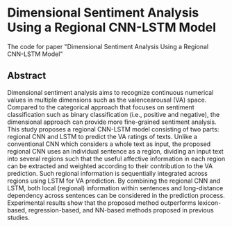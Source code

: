 # Dimensional Sentiment Analysis Using a Regional CNN-LSTM Model
The code for paper "Dimensional Sentiment Analysis Using a Regional CNN-LSTM Model"

## Abstract
Dimensional sentiment analysis aims to
recognize continuous numerical values in
multiple dimensions such as the valencearousal
(VA) space. Compared to the categorical
approach that focuses on sentiment
classification such as binary classification
(i.e., positive and negative), the dimensional
approach can provide more fine-grained
sentiment analysis. This study proposes a
regional CNN-LSTM model consisting of
two parts: regional CNN and LSTM to predict
the VA ratings of texts. Unlike a conventional
CNN which considers a whole
text as input, the proposed regional CNN
uses an individual sentence as a region, dividing
an input text into several regions
such that the useful affective information in
each region can be extracted and weighted
according to their contribution to the VA
prediction. Such regional information is sequentially
integrated across regions using
LSTM for VA prediction. By combining the
regional CNN and LSTM, both local (regional)
information within sentences and
long-distance dependency across sentences
can be considered in the prediction process.
Experimental results show that the proposed
method outperforms lexicon-based, regression-based,
and NN-based methods proposed
in previous studies.
